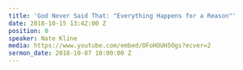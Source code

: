 ```yaml
---
title: 'God Never Said That: "Everything Happens for a Reason"'
date: 2018-10-15 13:42:00 Z
position: 0
speaker: Nate Kline
media: https://www.youtube.com/embed/OFoHOUH5Ogs?ecver=2
sermon_date: 2018-10-07 10:00:00 Z
---
```


